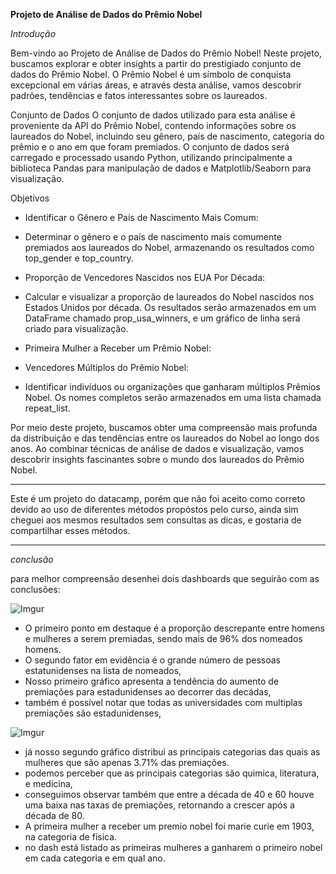**Projeto de Análise de Dados do Prêmio Nobel**

*Introdução*

Bem-vindo ao Projeto de Análise de Dados do Prêmio Nobel! Neste projeto, buscamos explorar e obter insights a partir do prestigiado conjunto de dados do Prêmio Nobel. O Prêmio Nobel é um símbolo de conquista excepcional em várias áreas, e através desta análise, vamos descobrir padrões, tendências e fatos interessantes sobre os laureados.


Conjunto de Dados
O conjunto de dados utilizado para esta análise é proveniente da API do Prêmio Nobel, contendo informações sobre os laureados do Nobel, incluindo seu gênero, país de nascimento, categoria do prêmio e o ano em que foram premiados. O conjunto de dados será carregado e processado usando Python, utilizando principalmente a biblioteca Pandas para manipulação de dados e Matplotlib/Seaborn para visualização.

Objetivos
- Identificar o Gênero e País de Nascimento Mais Comum:

- Determinar o gênero e o país de nascimento mais comumente premiados aos laureados do Nobel, armazenando os resultados como top_gender e top_country.

- Proporção de Vencedores Nascidos nos EUA Por Década:

- Calcular e visualizar a proporção de laureados do Nobel nascidos nos Estados Unidos por década. Os resultados serão armazenados em um DataFrame chamado prop_usa_winners, e um gráfico de linha será criado para visualização.

- Primeira Mulher a Receber um Prêmio Nobel:

- Vencedores Múltiplos do Prêmio Nobel:

- Identificar indivíduos ou organizações que ganharam múltiplos Prêmios Nobel. Os nomes completos serão armazenados em uma lista chamada repeat_list.

Por meio deste projeto, buscamos obter uma compreensão mais profunda da distribuição e das tendências entre os laureados do Nobel ao longo dos anos. Ao combinar técnicas de análise de dados e visualização, vamos descobrir insights fascinantes sobre o mundo dos laureados do Prêmio Nobel.

---

Este é um projeto do datacamp, porém que não foi aceito como correto devido ao uso de diferentes métodos propóstos pelo curso, ainda sim cheguei aos mesmos resultados sem consultas as dicas, e gostaria de compartilhar esses métodos.

---

*conclusão*

para melhor compreensão desenhei dois dashboards que seguirão com as conclusões:

![Imgur](https://i.imgur.com/7SXrmL7.png)

- O primeiro ponto em destaque é a proporção descrepante entre homens e mulheres a serem premiadas, sendo mais de 96% dos nomeados homens.
- O segundo fator em evidência é o grande número de pessoas estatunidenses na lista de nomeados,
- Nosso primeiro gráfico apresenta a tendência do aumento de premiações para estadunidenses ao decorrer das decádas,
- também é possível notar que todas as universidades com multiplas premiações são estadunidenses,

![Imgur](https://i.imgur.com/Vjp3xu0.png)

- já nosso segundo gráfico distribui as principais categorias das quais as mulheres que são apenas 3.71% das premiações.
- podemos perceber que as principais categorias são quimica, literatura, e medicina,
- conseguimos observar também que entre a década de 40 e 60 houve uma baixa nas taxas de premiações, retornando a crescer após a década de 80.
- A primeira mulher a receber um premio nobel foi marie curie em 1903, na categoria de física.
- no dash está listado as primeiras mulheres a ganharem o primeiro nobel em cada categoria e em qual ano.



